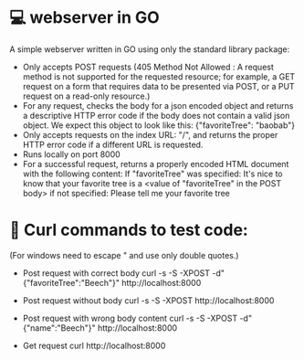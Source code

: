 # :computer: webserver in GO
A simple webserver written in GO using only the standard library package:

- Only accepts POST requests
(405 Method Not Allowed : A request method is not supported for the requested resource; for example, a GET request on a form that requires data to be presented via POST, or a PUT request on a read-only resource.)
- For any request, checks the body for a json encoded object and returns a descriptive HTTP error code if the body does not contain a valid json object.
	We expect this object to look like this: {"favoriteTree": "baobab"}
- Only accepts requests on the index URL: "/", and returns the proper HTTP error code if a different URL is requested.
- Runs locally on port 8000
- For a successful request, returns a properly encoded HTML document with the following content:
	If "favoriteTree" was specified:
		It's nice to know that your favorite tree is a <value of "favoriteTree" in the POST body>
	if not specified:
		Please tell me your favorite tree
    
    
#  :memo: Curl commands to test code:
(For windows need to escape " and use only double quotes.)

- Post request with correct body
curl -s -S -XPOST -d"{\"favoriteTree\":\"Beech\"}" http://localhost:8000

- Post request without body
curl -s -S -XPOST http://localhost:8000

- Post request with wrong body content
curl -s -S -XPOST -d"{\"name\":\"Beech\"}" http://localhost:8000

- Get request
curl http://localhost:8000
